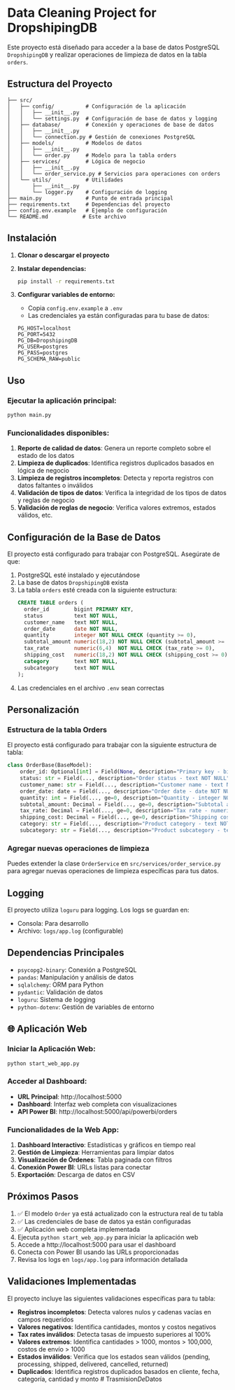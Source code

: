 # Data Cleaning Project for DropshipingDB

Este proyecto está diseñado para acceder a la base de datos PostgreSQL `DropshipingDB` y realizar operaciones de limpieza de datos en la tabla `orders`.

## Estructura del Proyecto

```
├── src/
│   ├── config/          # Configuración de la aplicación
│   │   ├── __init__.py
│   │   └── settings.py  # Configuración de base de datos y logging
│   ├── database/        # Conexión y operaciones de base de datos
│   │   ├── __init__.py
│   │   └── connection.py # Gestión de conexiones PostgreSQL
│   ├── models/          # Modelos de datos
│   │   ├── __init__.py
│   │   └── order.py     # Modelo para la tabla orders
│   ├── services/        # Lógica de negocio
│   │   ├── __init__.py
│   │   └── order_service.py # Servicios para operaciones con orders
│   └── utils/           # Utilidades
│       ├── __init__.py
│       └── logger.py    # Configuración de logging
├── main.py              # Punto de entrada principal
├── requirements.txt     # Dependencias del proyecto
├── config.env.example   # Ejemplo de configuración
└── README.md           # Este archivo
```

## Instalación

1. **Clonar o descargar el proyecto**

2. **Instalar dependencias:**
   ```bash
   pip install -r requirements.txt
   ```

3. **Configurar variables de entorno:**
   - Copia `config.env.example` a `.env`
   - Las credenciales ya están configuradas para tu base de datos:
   ```
   PG_HOST=localhost
   PG_PORT=5432
   PG_DB=DropshipingDB
   PG_USER=postgres
   PG_PASS=postgres
   PG_SCHEMA_RAW=public
   ```

## Uso

### Ejecutar la aplicación principal:
```bash
python main.py
```

### Funcionalidades disponibles:

1. **Reporte de calidad de datos**: Genera un reporte completo sobre el estado de los datos
2. **Limpieza de duplicados**: Identifica registros duplicados basados en lógica de negocio
3. **Limpieza de registros incompletos**: Detecta y reporta registros con datos faltantes o inválidos
4. **Validación de tipos de datos**: Verifica la integridad de los tipos de datos y reglas de negocio
5. **Validación de reglas de negocio**: Verifica valores extremos, estados válidos, etc.

## Configuración de la Base de Datos

El proyecto está configurado para trabajar con PostgreSQL. Asegúrate de que:

1. PostgreSQL esté instalado y ejecutándose
2. La base de datos `DropshipingDB` exista
3. La tabla `orders` esté creada con la siguiente estructura:
   ```sql
   CREATE TABLE orders (
     order_id        bigint PRIMARY KEY,
     status          text NOT NULL,
     customer_name   text NOT NULL,
     order_date      date NOT NULL,
     quantity        integer NOT NULL CHECK (quantity >= 0),
     subtotal_amount numeric(18,2) NOT NULL CHECK (subtotal_amount >= 0),
     tax_rate        numeric(6,4)  NOT NULL CHECK (tax_rate >= 0),
     shipping_cost   numeric(18,2) NOT NULL CHECK (shipping_cost >= 0),
     category        text NOT NULL,
     subcategory     text NOT NULL
   );
   ```
4. Las credenciales en el archivo `.env` sean correctas

## Personalización

### Estructura de la tabla Orders

El proyecto está configurado para trabajar con la siguiente estructura de tabla:

```python
class OrderBase(BaseModel):
    order_id: Optional[int] = Field(None, description="Primary key - bigint")
    status: str = Field(..., description="Order status - text NOT NULL")
    customer_name: str = Field(..., description="Customer name - text NOT NULL")
    order_date: date = Field(..., description="Order date - date NOT NULL")
    quantity: int = Field(..., ge=0, description="Quantity - integer NOT NULL")
    subtotal_amount: Decimal = Field(..., ge=0, description="Subtotal amount - numeric(18,2)")
    tax_rate: Decimal = Field(..., ge=0, description="Tax rate - numeric(6,4)")
    shipping_cost: Decimal = Field(..., ge=0, description="Shipping cost - numeric(18,2)")
    category: str = Field(..., description="Product category - text NOT NULL")
    subcategory: str = Field(..., description="Product subcategory - text NOT NULL")
```

### Agregar nuevas operaciones de limpieza

Puedes extender la clase `OrderService` en `src/services/order_service.py` para agregar nuevas operaciones de limpieza específicas para tus datos.

## Logging

El proyecto utiliza `loguru` para logging. Los logs se guardan en:
- Consola: Para desarrollo
- Archivo: `logs/app.log` (configurable)

## Dependencias Principales

- `psycopg2-binary`: Conexión a PostgreSQL
- `pandas`: Manipulación y análisis de datos
- `sqlalchemy`: ORM para Python
- `pydantic`: Validación de datos
- `loguru`: Sistema de logging
- `python-dotenv`: Gestión de variables de entorno

## 🌐 Aplicación Web

### **Iniciar la Aplicación Web:**
```bash
python start_web_app.py
```

### **Acceder al Dashboard:**
- **URL Principal**: http://localhost:5000
- **Dashboard**: Interfaz web completa con visualizaciones
- **API Power BI**: http://localhost:5000/api/powerbi/orders

### **Funcionalidades de la Web App:**
1. **Dashboard Interactivo**: Estadísticas y gráficos en tiempo real
2. **Gestión de Limpieza**: Herramientas para limpiar datos
3. **Visualización de Órdenes**: Tabla paginada con filtros
4. **Conexión Power BI**: URLs listas para conectar
5. **Exportación**: Descarga de datos en CSV

## Próximos Pasos

1. ✅ El modelo `Order` ya está actualizado con la estructura real de tu tabla
2. ✅ Las credenciales de base de datos ya están configuradas
3. ✅ Aplicación web completa implementada
4. Ejecuta `python start_web_app.py` para iniciar la aplicación web
5. Accede a http://localhost:5000 para usar el dashboard
6. Conecta con Power BI usando las URLs proporcionadas
7. Revisa los logs en `logs/app.log` para información detallada

## Validaciones Implementadas

El proyecto incluye las siguientes validaciones específicas para tu tabla:

- **Registros incompletos**: Detecta valores nulos y cadenas vacías en campos requeridos
- **Valores negativos**: Identifica cantidades, montos y costos negativos
- **Tax rates inválidos**: Detecta tasas de impuesto superiores al 100%
- **Valores extremos**: Identifica cantidades > 1000, montos > 100,000, costos de envío > 1000
- **Estados inválidos**: Verifica que los estados sean válidos (pending, processing, shipped, delivered, cancelled, returned)
- **Duplicados**: Identifica registros duplicados basados en cliente, fecha, categoría, cantidad y monto
#   T r a s m i s i o n _ D e _ D a t o s  
 